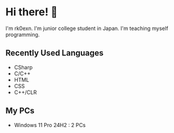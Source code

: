 # Hi there! 👋

I'm rk0exn.
I'm junior college student in Japan.
I'm teaching myself programming.

## Recently Used Languages

- CSharp
- C/C++
- HTML
- CSS
- C++/CLR

## My PCs

- Windows 11 Pro 24H2 : 2 PCs
